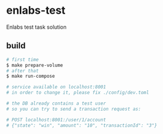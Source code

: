 # enlabs-test
Enlabs test task solution

## build
``` bash
# first time 
$ make prepare-volume
# after that
$ make run-compose

# service available on localhost:8001
# in order to change it, please fix ./config/dev.toml

# the DB already contains a test user
# so you can try to send a transaction request as:

# POST localhost:8001:/user/1/account
# {"state": "win", "amount": "10", "transactionId": "3"}

```